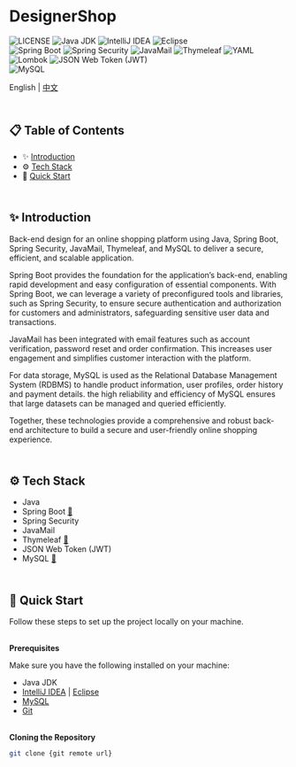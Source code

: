 # DesignerShop

![LICENSE](https://img.shields.io/badge/license-MIT-blue)
![Java JDK](https://img.shields.io/badge/Java%20JDK-17.0.11-blue)
![IntelliJ IDEA](https://img.shields.io/badge/IntelliJ%20IDEA-blue)
![Eclipse](https://img.shields.io/badge/Eclipse-blue)  
![Spring Boot](https://img.shields.io/badge/Spring%20Boot-3.3.1-orange)
![Spring Security](https://img.shields.io/badge/Spring%20Security-orange)
![JavaMail](https://img.shields.io/badge/JavaMail-orange)
![Thymeleaf](https://img.shields.io/badge/Thymeleaf-orange)
![YAML](https://img.shields.io/badge/YAML-orange)
![Lombok](https://img.shields.io/badge/Lombok-1.18.32-orange)
![JSON Web Token (JWT)](https://img.shields.io/badge/JSON%20Web%20Token%20(JWT)-0.12.6-orange)  
![MySQL](https://img.shields.io/badge/MySQL-8.0.33-green)

English | [中文](./README_zh-TW.md)

## <br/> 📋 Table of Contents

- ✨ [Introduction](#introduction)
- ⚙️ [Tech Stack](#tech-stack)
- 🚀 [Quick Start](#quick-start)

## <br/> <a name="introduction">✨ Introduction</a>

Back-end design for an online shopping platform using Java, Spring Boot, Spring Security, JavaMail, Thymeleaf, and MySQL to deliver a secure, efficient, and scalable application.

Spring Boot provides the foundation for the application’s back-end, enabling rapid development and easy configuration of essential components. With Spring Boot, we can leverage a variety of preconfigured tools and libraries, such as Spring Security, to ensure secure authentication and authorization for customers and administrators, safeguarding sensitive user data and transactions.

JavaMail has been integrated with email features such as account verification, password reset and order confirmation. This increases user engagement and simplifies customer interaction with the platform.

For data storage, MySQL is used as the Relational Database Management System (RDBMS) to handle product information, user profiles, order history and payment details. the high reliability and efficiency of MySQL ensures that large datasets can be managed and queried efficiently.

Together, these technologies provide a comprehensive and robust back-end architecture to build a secure and user-friendly online shopping experience.

## <br/> <a name="tech-stack">⚙️ Tech Stack</a>

- Java
- Spring Boot [📄](https://spring.io/projects/spring-boot) 
- Spring Security
- JavaMail
- Thymeleaf [📄](https://www.thymeleaf.org/)
- JSON Web Token (JWT)
- MySQL [📄](https://www.mysql.com/)

## <br/> <a name="quick-start">🚀 Quick Start</a>

Follow these steps to set up the project locally on your machine.

<br/>**Prerequisites**

Make sure you have the following installed on your machine:

- Java JDK
- [IntelliJ IDEA](https://www.jetbrains.com/idea/download/) | [Eclipse](https://www.eclipse.org/downloads/)
- [MySQL](https://www.mysql.com/downloads/)
- [Git](https://git-scm.com/)

<br/>**Cloning the Repository**

```bash
git clone {git remote url}
```
